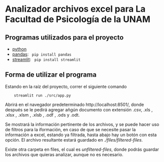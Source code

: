 # Analizador archivos excel para La Facultad de Psicología de la UNAM

## Programas utilizados para el proyecto


+ [python](https://www.python.org/downloads/)
+ [pandas](https://pandas.pydata.org/docs/getting_started/install.html):       ``` pip install pandas```
+ [streamlit](https://docs.streamlit.io/library/get-started/installation):    ``` pip install streamlit```


## Forma de utilizar el programa

Estando en la raíz del proyecto, correr el siguiente comando

```
    streamlit run ./src/app.py
```

Abrirá en el navegador predeterminado http://localhost:8501/, donde después se le pedirá agregar añgún documento con extensión .csv, .xls , .xlsx , .xlsm , .xlsb , .odf , .ods y .odt. 

Se mostrará la información pertinente de los archivos, y se puede hacer uso de filtros para la iformación, en caso de que se necesite pasar la información a excel, estando ya filtrada, hasta abajo hay un botón con esta opción. El archivo resultante estará guardado en _./files/filtered-files_.

Existe otra carpeta en files, el cual es _unfiltered-files_, donde podrás guardar los archivos que quieras analizar, aunque no es necesario.